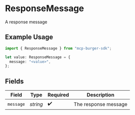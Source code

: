 # ResponseMessage

A response message

## Example Usage

```typescript
import { ResponseMessage } from "mcp-burger-sdk";

let value: ResponseMessage = {
  message: "<value>",
};
```

## Fields

| Field                | Type                 | Required             | Description          |
| -------------------- | -------------------- | -------------------- | -------------------- |
| `message`            | *string*             | :heavy_check_mark:   | The response message |